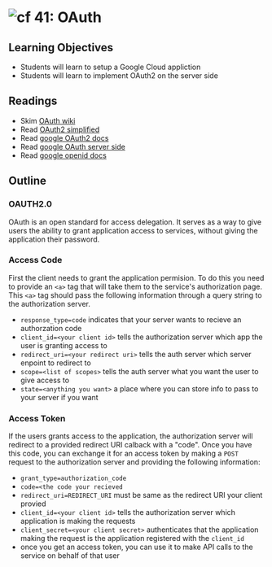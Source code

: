 ![cf](http://i.imgur.com/7v5ASc8.png) 41: OAuth 
===

## Learning Objectives
* Students will learn to setup a Google Cloud appliction
* Students will learn to implement OAuth2 on the server side 

## Readings
* Skim [OAuth wiki](https://en.wikipedia.org/wiki/OAuth)
* Read [OAuth2 simplified](https://aaronparecki.com/oauth-2-simplified/)
* Read [google OAuth2 docs](https://developers.google.com/identity/protocols/OAuth2)
* Read [google OAuth server side](https://developers.google.com/identity/protocols/OAuth2WebServer)
* Read [google openid docs](https://developers.google.com/identity/protocols/OpenIDConnect)

## Outline

### OAUTH2.0
OAuth is an open standard for access delegation. It serves as a way to give users the ability to grant application access to services, without giving the application their password. 

### Access Code
First the client needs to grant the application permision. To do this you need to provide an `<a>` tag that will take them to the service's authorization page. This `<a>` tag should pass the following information through a query string to the authorization server.
  * `response_type=code` indicates that your server wants to recieve an authorzation code
  * `client_id=<your client id>` tells the authorization server which app the user is granting access to
  * `redirect_uri=<your redirect uri>` tells the auth server which server enpoint to redirect to 
  * `scope=<list of scopes>` tells the auth server what you want the user to give access to 
  * `state=<anything you want>` a place where you can store info to pass to your server if you want

### Access Token
If the users grants access to the application, the authorization server will redirect to a provided redirect URI calback with a "code". Once you have this code, you can exchange it for an access token by making a `POST` request to the authorization server and providing the following information:
  * `grant_type=authorization_code`
  * `code=<the code your recieved`
  * `redirect_uri=REDIRECT_URI` must be same as the redirect URI your client provied
  * `client_id=<your client id>` tells the authorization server which application is making the requests
  * `client_secret=<your client secret>` authenticates that the application making the request is the application registered with the `client_id` 
* once you get an access token, you can use it to make API calls to the service on behalf of that user 
